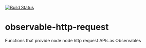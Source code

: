 
[![Build Status](https://travis-ci.org/EnricoPicci/observable-http-request.svg?branch=master)](https://travis-ci.org/EnricoPicci/observable-http-request)

# observable-http-request
Functions that provide node node http request APIs as Observables

